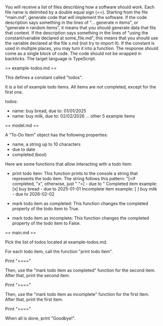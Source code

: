 
You will receive a list of files describing how a software should work.
Each file name is delimited by a double equal sign (==).
Starting from the file "main.md", generate code that will implement the software.
If the code description says something in the lines of "... generate n items", or "generate n random items",
 it means that you should generate data that fits that context.
If the description says something in the lines of "using the constant/variable declared at some_file.md",
this means that you should use the variable declared at the file x.md (not try to import it).
If the constant is used in multiple places, you may turn it into a function.
The response should come as a single block of code.
The code should not be wrapped in backticks.
The target language is TypeScript.


== example-todos.md ==

This defines a constant called "todos".

It is a list of example todo items.
All items are not completed, except for the first one.

todos:
 - name: buy bread, due to: 01/01/2025
 - name: buy milk, due to: 02/02/2026
 ... other 5 example items

== model.md ==

A "To-Do Item" object has the following properties:

- name, a string up to 10 characters
- due to date
- completed (bool)

Here are some functions that allow interacting with a todo item:

- print todo item:
  This function prints to the console a string that represents the todo item.
  The string follows this pattern:
  "[<if completed, "x", otherwise, just " ">] <name> - due to <due to date>"
  Completed item example: [x] buy bread - due to 2025-01-01
  Incomplete item example: [ ] buy milk - due to 2026-02-02

- mark todo item as completed:
  This function changes the completed property of the todo item to True.

- mark todo item as incomplete:
  This function changes the completed property of the todo item to False.


== main.md ==

Pick the list of todos located at example-todos.md.

For each todo item, call the function "print todo item".

Print "===="

Then, use the "mark todo item as completed" function for the second item.
After that, print the second item.

Print "===="

Then, use the "mark todo item as incomplete" function for the first item.
After that, print the first item.

Print "===="

When all is done, print "Goodbye!".

